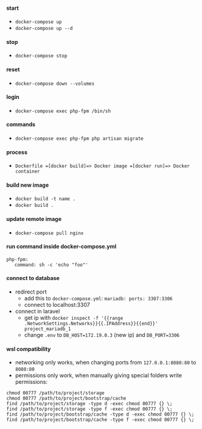 #### start
- ```docker-compose up```
- ```docker-compose up --d```

#### stop
- ```docker-compose stop```

#### reset
- ```docker-compose down --volumes```

#### login
- ```docker-compose exec php-fpm /bin/sh```

#### commands
- ```docker-compose exec php-fpm php artisan migrate```

#### process
- ```Dockerfile =[docker build]=> Docker image =[docker run]=> Docker container```

#### build new image
- ```docker build -t name .```
- ```docker build .```

#### update remote image
- ```docker-compose pull nginx```

#### run command inside docker-compose.yml
 ```
php-fpm:
	command: sh -c 'echo "foo"'
```

#### connect to database
- redirect port
  - add this to ```docker-compose.yml```: ```mariadb: ports: 3307:3306```
  - connect to localhost:3307
- connect in laravel
  - get ip with ```docker inspect -f '{{range .NetworkSettings.Networks}}{{.IPAddress}}{{end}}' project_mariadb_1```
  - change ```.env``` to ```DB_HOST=172.19.0.3``` (new ip) and ```DB_PORT=3306```

#### wsl compatibility
- networking only works, when changing ports from ```127.0.0.1:8080:80``` to ```8080:80```
- permissions only work, when manually giving special folders write permissions:
```
chmod 00777 /path/to/project/storage
chmod 00777 /path/to/project/bootstrap/cache 
find /path/to/project/storage -type d -exec chmod 00777 {} \;
find /path/to/project/storage -type f -exec chmod 00777 {} \;
find /path/to/project/bootstrap/cache -type d -exec chmod 00777 {} \;
find /path/to/project/bootstrap/cache -type f -exec chmod 00777 {} \;
```